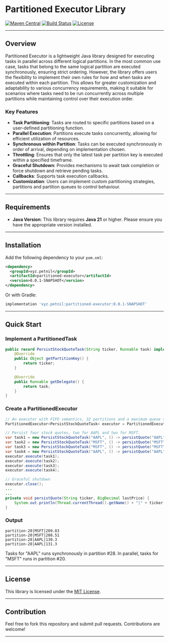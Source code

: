 # Partitioned Executor Library

[![Maven Central](https://img.shields.io/maven-central/v/xyz.petnil/partitioned-executor.svg?label=Maven%20Central)](https://search.maven.org/search?q=g:xyz.petnil%20a:partitioned-executor)
[![Build Status](https://img.shields.io/github/actions/workflow/status/nilsson-petter/partitioned-executor/ci.yml?branch=main)](https://github.com/nilsson-petter/partitioned-executor/actions)
[![License](https://img.shields.io/github/license/nilsson-petter/partitioned-executor)](https://opensource.org/licenses/MIT)

---

## Overview

Partitioned Executor is a lightweight Java library designed for executing tasks in parallel across different logical partitions. 
In the most common use case, tasks that belong to the same logical partition are executed synchronously, ensuring strict ordering. 
However, the library offers users the flexibility to implement their own rules for how and when tasks are executed within each partition. 
This allows for greater customization and adaptability to various concurrency requirements, making it suitable for scenarios where tasks need to be run concurrently across multiple partitions while maintaining control over their execution order.


### Key Features

- **Task Partitioning**: Tasks are routed to specific partitions based on a user-defined partitioning function.
- **Parallel Execution**: Partitions execute tasks concurrently, allowing for efficient utilization of resources.
- **Synchronous within Partition**: Tasks can be executed synchronously in order of arrival, depending on implementation chosen.
- **Throttling**: Ensures that only the latest task per partition key is executed within a specified timeframe.
- **Graceful Shutdown**: Provides mechanisms to await task completion or force shutdown and retrieve pending tasks.
- **Callbacks**: Supports task execution callbacks.
- **Customization**: Users can implement custom partitioning strategies, partitions and partition queues to control behaviour.

---

## Requirements

- **Java Version**: This library requires **Java 21** or higher. Please ensure you have the appropriate version installed.

---

## Installation

Add the following dependency to your `pom.xml`:

```xml
<dependency>
  <groupId>xyz.petnil</groupId>
  <artifactId>partitioned-executor</artifactId>
  <version>0.0.1-SNAPSHOT</version>
</dependency>
```

Or with Gradle:

```gradle
implementation 'xyz.petnil:partitioned-executor:0.0.1-SNAPSHOT'
```

---

## Quick Start

### Implement a PartitionedTask
```java
public record PersistStockQuoteTask(String ticker, Runnable task) implements PartitionedTask {
    @Override
    public Object getPartitionKey() {
        return ticker;
    }

    @Override
    public Runnable getDelegate() {
        return task;
    }
}
```

### Create a PartitionedExecutor
```java
// An executor with FIFO semantics, 32 partitions and a maximum queue size of 10 000. 
PartitionedExecutor<PersistStockQuoteTask> executor = PartitionedExecutors.fifo(32, 10_000);

// Persist four stock quotes, two for AAPL and two for MSFT.
var task1 = new PersistStockQuoteTask("AAPL", () -> persistQuote("AAPL", BigDecimal.valueOf(130.3d)));
var task2 = new PersistStockQuoteTask("MSFT", () -> persistQuote("MSFT", BigDecimal.valueOf(209.83d)));
var task3 = new PersistStockQuoteTask("MSFT", () -> persistQuote("MSFT", BigDecimal.valueOf(208.51d)));
var task4 = new PersistStockQuoteTask("AAPL", () -> persistQuote("AAPL", BigDecimal.valueOf(131.3d)));
executor.execute(task1);
executor.execute(task2);
executor.execute(task3);
executor.execute(task4);

// Graceful shutdown
executor.close();
...
...
private void persistQuote(String ticker, BigDecimal lastPrice) {
    System.out.println(Thread.currentThread().getName() + "|" + ticker + "|" + lastPrice);
}
```

### Output
```text
partition-20|MSFT|209.83
partition-20|MSFT|208.51
partition-28|AAPL|130.3
partition-28|AAPL|131.3
```
Tasks for "AAPL" runs synchronously in partition #28. In parallel, tasks for "MSFT" runs in partition #20. 

---

## License

This library is licensed under the [MIT License](LICENSE).

---

## Contribution

Feel free to fork this repository and submit pull requests. Contributions are welcome!

---